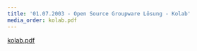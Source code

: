 ```yaml
---
title: '01.07.2003 - Open Source Groupware Lösung - Kolab'
media_order: kolab.pdf
---
```


[kolab.pdf](kolab.pdf)